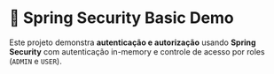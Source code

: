 # 🔐 Spring Security Basic Demo

Este projeto demonstra **autenticação e autorização** usando **Spring Security** com autenticação in-memory e controle de acesso por roles (`ADMIN` e `USER`).

